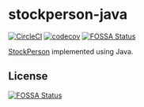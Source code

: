 # stockperson-java
[![CircleCI](https://dl.circleci.com/status-badge/img/circleci/UMKeFZ8ns9T9vi5aquTfVT/818sSuLif4y4JSeRLN7p74/tree/main.svg?style=shield)](https://dl.circleci.com/status-badge/redirect/circleci/UMKeFZ8ns9T9vi5aquTfVT/818sSuLif4y4JSeRLN7p74/tree/main)
[![codecov](https://codecov.io/gh/bahmanm/stockperson-java/graph/badge.svg?token=rRkcgIXdpK)](https://codecov.io/gh/bahmanm/stockperson-java)
[![FOSSA Status](https://app.fossa.com/api/projects/git%2Bgithub.com%2Fbahmanm%2Fstockperson-java.svg?type=shield)](https://app.fossa.com/projects/git%2Bgithub.com%2Fbahmanm%2Fstockperson-java?ref=badge_shield)

[StockPerson](https://github.com/bahmanm/stockperson) implemented using Java.


## License
[![FOSSA Status](https://app.fossa.com/api/projects/git%2Bgithub.com%2Fbahmanm%2Fstockperson-java.svg?type=large)](https://app.fossa.com/projects/git%2Bgithub.com%2Fbahmanm%2Fstockperson-java?ref=badge_large)
